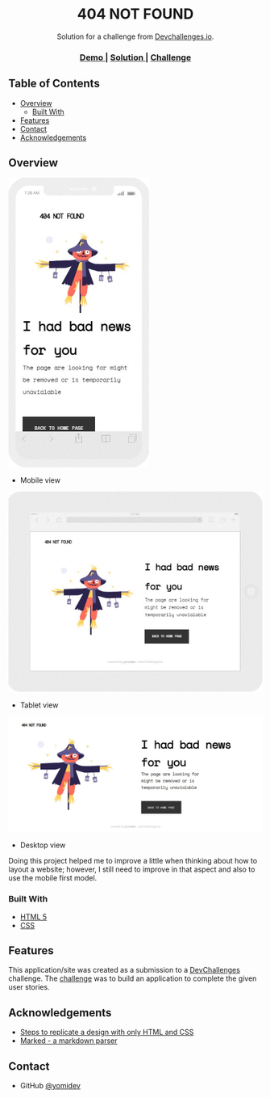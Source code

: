 <h1 align="center">404 NOT FOUND</h1>

<div align="center">
   Solution for a challenge from  <a href="http://devchallenges.io" target="_blank">Devchallenges.io</a>.
</div>

<div align="center">
  <h3>
    <a href="https://yomidev.github.io/404-not-found/">
      Demo
    </a>
    <span> | </span>
    <a href="https://github.com/yomidev/404-not-found">
      Solution
    </a>
    <span> | </span>
    <a href="https://devchallenges.io/challenges/wBunSb7FPrIepJZAg0sY">
      Challenge
    </a>
  </h3>
</div>

<!-- TABLE OF CONTENTS -->

## Table of Contents

- [Overview](#overview)
  - [Built With](#built-with)
- [Features](#features)
- [Contact](#contact)
- [Acknowledgements](#acknowledgements)

<!-- OVERVIEW -->

## Overview

![screenshot](https://github.com/yomidev/404-not-found/blob/main/screenshots/screen1.jpg)
 - Mobile view

 ![screenshot](https://github.com/yomidev/404-not-found/blob/main/screenshots/screen2.jpg)
 - Tablet view

 ![screenshot](https://github.com/yomidev/404-not-found/blob/main/screenshots/screen3.jpg)
 - Desktop view

 Doing this project helped me to improve a little when thinking about how to layout a website; however, I still need to improve in that aspect and also to use the mobile first model.


### Built With

<!-- This section should list any major frameworks that you built your project using. Here are a few examples.-->

- [HTML 5](https://developer.mozilla.org/es/docs/Glossary/HTML5)
- [CSS](https://www.w3schools.com/css/)


## Features

<!-- List the features of your application or follow the template. Don't share the figma file here :) -->

This application/site was created as a submission to a [DevChallenges](https://devchallenges.io/challenges) challenge. The [challenge](https://devchallenges.io/challenges/wBunSb7FPrIepJZAg0sY) was to build an application to complete the given user stories.


## Acknowledgements

<!-- This section should list any articles or add-ons/plugins that helps you to complete the project. This is optional but it will help you in the future. For exmpale -->

- [Steps to replicate a design with only HTML and CSS](https://devchallenges-blogs.web.app/how-to-replicate-design/)
- [Marked - a markdown parser](https://github.com/chjj/marked)

## Contact

- GitHub [@yomidev](https://github.com/yomidev)
